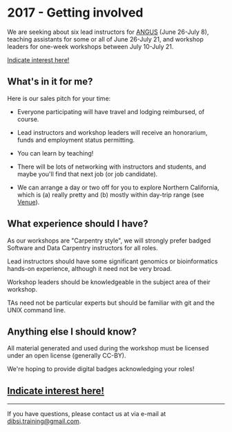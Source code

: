 # 2017 - Getting involved

We are seeking about six lead instructors for [ANGUS](ANGUS.html)
(June 26-July 8), teaching assistants for some or all of June 26-July
21, and workshop leaders for one-week workshops between July 10-July 21.

[Indicate interest here!](https://docs.google.com/forms/d/e/1FAIpQLSeTznTCcD4Ta9NrdI66HhNM8OeNPTrrulGnvDqqQPAcb-MflA/viewform)

## What's in it for me?

Here is our sales pitch for your time:

* Everyone participating will have travel and lodging reimbursed, of course.

* Lead instructors and workshop leaders will receive an honorarium,
  funds and employment status permitting.

* You can learn by teaching!

* There will be lots of networking with instructors and students, and
  maybe you'll find that next job (or job candidate).

* We can arrange a day or two off for you to explore Northern California,
  which is (a) really pretty and (b) mostly within day-trip range
  (see [Venue](VENUE.html)).

## What experience should I have?

As our workshops are "Carpentry style", we will strongly prefer
badged Software and Data Carpentry instructors for all roles.

Lead instructors should have some significant genomics or bioinformatics
hands-on experience, although it need not be very broad.

Workshop leaders should be knowledgeable in the subject area of their
workshop.

TAs need not be particular experts but should be familiar with git and
the UNIX command line.

## Anything else I should know?

All material generated and used during the workshop must be licensed
under an open license (generally CC-BY).

We're hoping to provide digital badges acknowledging your roles!

## [Indicate interest here!](https://docs.google.com/forms/d/e/1FAIpQLSeTznTCcD4Ta9NrdI66HhNM8OeNPTrrulGnvDqqQPAcb-MflA/viewform)

----

If you have questions, please contact us at via e-mail at [dibsi.training@gmail.com](mailto:dibsi.training@gmail.com).
